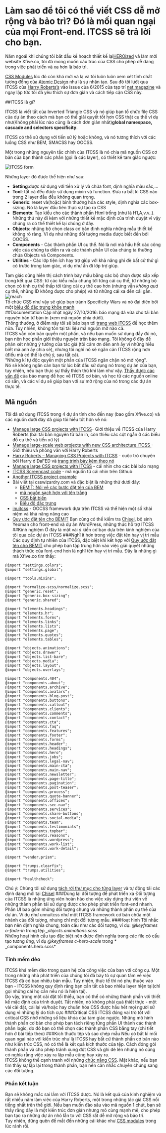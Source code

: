 # Làm sao để tôi có thể viết CSS dễ mở rộng và bảo trì? Đó là mối quan ngại của mọi Front-end. ITCSS sẽ trả lời cho bạn.

Năm ngoái khi chúng tôi bắt đầu kế hoạch thiết kế lại[HEROized](http://www.heroized.com/) và làm mới website Xfive.co,
tôi đã mong muốn cấu trúc của CSS cho phép dễ dàng trong việc phát triển và xa hơn là bảo trì.

[CSS Modules](https://www.sitepoint.com/understanding-css-modules-methodology/) lúc đó còn khá mới và lạ và tôi luôn luôn
 xem xét tính chất tương đồng của [Atomic Design](http://patternlab.io/) như là sự nhân tạo. Sau đó tôi lướt qua ITCSS của 
[Harry Roberts’s](http://csswizardry.com/) vào issue của 6/2015 của tạp trí [net magazine](http://www.creativebloq.com/web-design/manage-large-scale-web-projects-new-css-architecture-itcss-41514731) và ngay lập tức tôi 
đã yêu thích sự đơn giản và cách tiếp cận CSS này.

##ITCSS là gì?

ITCSS là viết tắt của Inverted Triangle CSS và nó giúp bạn tổ chức file CSS của dự án theo cách mà bạn có thể giải quyết
tốt hơn CSS thật cụ thể ví dụ như(Không phải lúc nào cũng là cách đơn giản nhất)__global namespace, cascade and selectors specificity__.

ITCSS có thể sử dụng với tiền sử lý hoặc không, và nó tương thích với các luồng CSS như BEM, SMACSS hay OOCSS.

Một trong những nguyên tắc chính của ITCSS là nó chia mã nguồn CSS cơ bản của bạn thành các phần (gọi là các layer), có thiết kế tam giác ngược:

![ITCSS form](https://www.xfivecdn.com/xfive/wp-content/uploads/2016/02/01083650/itcss-layers2.svg)

Những layer đó được thể hiện như sau:

* __Setting__:được sử dụng với tiền xử lý và chứa font, định nghĩa màu sắc,...
* __Tool__: tất cả đều được sử dụng mixin và function. Đưa ra bất kì CSS nào trong 2 layer đầu đều không quan trọng.
* __Generic__: reset và(hoặc) bình thường hóa các style, định nghĩa các box-sizing. Nó là layer đầu tiên thực sự tạo ra CSS
* __Elements__: Tạo kiểu cho các thành phần Html trống (như là H1,A,v.v..).
Những thứ này đi kèm với những thiết kế mặc định của trình duyệt vì vậy chúng ra có thể thiết kế lại chúng ở đây.
* __Objects__: những bộ chọn class cơ bản định nghĩa những mẫu thiết kế không rõ ràng. Ví dụ như những đối tượng media
được biết đến bởi OOCSS.
* __Components__ - Các thành phần UI cụ thể. Nó là nơi mà hầu hết các công việc của chúng ta diễn ra và các thành phần UI
của chúng ta thường chứa Objects và Components.
* __Utilities__ - Các lớp tiện ích hay trợ giúp với khả năng ghi đè bất cứ thứ gì có trước trong tam giác, ví dụ như ẩn
đi lớp trợ giúp.

Tam giác cũng hiển thị cách trình bày mẫu bằng các bộ chọn được sắp xếp trong kết quả CSS: từ các kiểu mẫu chung tới từng
cái cụ thể, từ những bộ chọn có tính cụ thể thấp tới từng cái cụ thể cao hơn (nhưng vẫn *không quá* cụ thể, những ID không
được cho phép) và từ những cái xa đến cái gần.  
![reach](https://www.xfivecdn.com/xfive/wp-content/uploads/2016/02/10154630/itcss-key-metrics.svg)  
Tổ chức CSS như vậy sẽ giúp bạn tránh Specificity Wars và nó đại diên bởi một [biểu đồ đặc trưng khỏe mạnh](https://jonassebastianohlsson.com/specificity-graph/)  
##Documentation
Cập nhật ngày 27/10/2016: báo mạng đã vừa cho tái bản nguyên bản từ bản in (xem mã nguồn phía dưới).  
Thông thường, ở điểm này tôi sẽ bảo bạn tới [trang web ITCSS](https://itcss.io/) để học thêm nữa. Tuy nhiên, không tồn
tại tài liệu mã nguồn mở nào cả.  
ITCSS vẫn còn bản quyền một phần, và nếu bạn muốn sử dụng đầy đủ nó, bạn nên học phần giới thiệu nguyên trên báo mạng.
Tôi không ở đây để phán xét những ý tưởng của tác giả (tôi cảm ơn đến anh ấy vì những hiểu biết mà anh ấy chia sẻ), nhưng
tôi nghĩ nó sẽ ngăn cản ITCSS rộng hơn (điều mà có thể là chủ ý, sau tất cả).  
"Những kí tự độc quyền một phần của ITCSS ngăn chặn nó mở rộng".  
Nó sẽ không ngăn cản bạn từ lúc bắt đầu sử dụng nó trong dự án của bạn, tuy nhiên, nếu bạn thực sự thấy thích thú khi
làm như vậy. [Thấy được các vấn đề](https://www.xfive.co/blog/itcss-scalable-maintainable-css-architecture/) của báo mạng
để học về ITCSS cơ bản, và học từ các nguồn online có sẵn, và các ví dụ sẽ giúp bạn với sự mở rộng của nó trong các dự
án thực tế.  
## Mã nguồn
Tôi đã sử dụng ITCSS trong 4 dự án tính cho đến nay (bao gồm Xfive.co) và các nguồn dưới đây đã giúp tôi hiểu tốt hơn về nó:
* [Manage large CSS projects with ITCSS](https://www.creativebloq.com/web-design/manage-large-css-projects-itcss-101517528)- 
Giới thiệu về ITCSS của Harry Roberts (bài tái bản nguyên từ bản in, còn thiếu các cột ngắn ở các biểu đồ cụ thể và tiền xử lý)
* [Manage large-scale web projects with new CSS architecture ITCSS ](https://www.creativebloq.com/web-design/manage-large-scale-web-projects-new-css-architecture-itcss-41514731) -
Giới thiệu và phỏng vấn với Harry Roberts
* [Harry Roberts – Managing CSS Projects with ITCSS](https://www.youtube.com/watch?v=1OKZOV-iLj4) - cuộc trò chuyện bởi
Harry ở DaFED và [trang trình bày kèm theo nó](https://www.youtube.com/watch?v=1OKZOV-iLj4)
* [Manage large CSS projects with ITCSS](https://www.youtube.com/watch?v=hz76JIU_xB0) - cái nhìn cho các bài báo mạng
* [ITCSS Screencast code](https://github.com/itcss/itcss-netmag) - mã nguồn từ cái nhìn trên Github
* [Another ITCSS project example](https://github.com/csswizardry/frcss)
* Bài viết tại csswizardry.com và đặc biệt là những thứ dưới đây:
    * [BEMIT: Nói về các bước đặt tên của BEM](https://csswizardry.com/2015/08/bemit-taking-the-bem-naming-convention-a-step-further/)
    * [mã nguồn sạch hơn với tên trắng](https://csswizardry.com/2015/08/bemit-taking-the-bem-naming-convention-a-step-further/)
    * [CSS bất biến](https://csswizardry.com/2015/03/immutable-css/)
    * [Biểu đồ đặc trưng](https://csswizardry.com/2014/10/the-specificity-graph/)
* [inuitcss](https://github.com/inuitcss/inuitcss) - OOCSS framework dựa trên ITCSS  và thể hiện một số khái niệm và khả
năng nâng cao
* [Quy ước đặt tên cho BEMIT](http://www.jamesturneronline.net/blog/bemit-naming-convention.html)
Bạn cũng có thể kiểm tra [Chisel](https://github.com/xfiveco/generator-chisel/), bộ sinh Yeoman cho front-end và dự án WordPress,
những thức hỗ trợ ITCSS
##Kinh nghiệm
Ở đây là một vài ý kiển cơ bạn dựa trên kinh nghiệm của tôi qua các dự án ITCSS
###Nghĩ ít hơn trong việc đặt tên hay vị trí mẫu
Các quy định tự nhiên của ITCSS, đặc biệt khi kết hợp với [Quy ước đặt tên cho BEMIT](http://www.jamesturneronline.net/blog/bemit-naming-convention.html) 
cho phép bạn tập trung hơn vào việc giải quyết những thách thức của font-end hơn là nghĩ tên hay vị trí mẫu. Đây là những
gì mà Xfive.co tìm thấy:  
```
@import "settings.colors";
@import "settings.global";

@import "tools.mixins";

@import "normalize-scss/normalize.scss";
@import "generic.reset";
@import "generic.box-sizing";
@import "generic.shared";

@import "elements.headings";
@import "elements.hr";
@import "elements.forms";
@import "elements.links";
@import "elements.lists";
@import "elements.page";
@import "elements.quotes";
@import "elements.tables";

@import "objects.animations";
@import "objects.drawer";
@import "objects.list-bare";
@import "objects.media";
@import "objects.layout";
@import "objects.overlays";

@import "components.404";
@import "components.about";
@import "components.archive";
@import "components.avatars";
@import "components.blog-post";
@import "components.buttons";
@import "components.callout";
@import "components.clients";
@import "components.comments";
@import "components.contact";
@import "components.cta";
@import "components.faq";
@import "components.features";
@import "components.footer";
@import "components.forms";
@import "components.header";
@import "components.headings";
@import "components.hero";
@import "components.jobs";
@import "components.legal-nav";
@import "components.main-cta";
@import "components.main-nav";
@import "components.newsletter";
@import "components.page-title";
@import "components.pagination";
@import "components.post-teaser";
@import "components.process";
@import "components.quote-banner";
@import "components.offices";
@import "components.sec-nav";
@import "components.services";
@import "components.share-buttons";
@import "components.social-media";
@import "components.team";
@import "components.testimonials";
@import "components.topbar";
@import "components.reasons";
@import "components.wordpress";
@import "components.work-list";
@import "components.work-detail";

@import "vendor.prism";

@import "trumps.clearfix";
@import "trumps.utilities";

@import "healthcheck";
```   
Chú ý: Chúng tôi sử dụng [tách rời thư mục cho từng layer](https://github.com/xfiveco/generator-chisel/tree/master/generators/app/templates/styles/itcss)
và tự động tải các định dạng mới tại [Chisel](https://github.com/xfiveco/generator-chisel/)
###Dùng lại đối tượng để phát triển xa
Đối tượng của ITCSS là những ứng viên hoàn hảo cho việc xây dựng thư viện về những thành phần tái sử dụng được cho phép
phát triển font-end nhanh. Phần UI bao gồm những đối tượng chung và những thành phần cụ thể của dự án. Ví dụ như unnuitcss
như một ITCSS framework cơ bản chứa một nhánh của đối tượng, nhưng chỉ một đối tượng mẫu.
###Hoạt hình
Tôi nhắc bạn nên định nghĩa chung, toàn cầu như các đối tượng, ví dụ:  *@keyframes o-fade-in* trong tệp *_objects.animations.scss*  
Những hoạt hình cấu tạo đặc biệt nên được định nghĩa trong các file có cấu tạo tương ứng, ví dụ *@keyframes c-hero-scale*
trong * _components.hero.scss*
### Tính mềm dẻo
ITCSS khá mềm dẻo trong quan hệ của công việc của bạn với công cụ. Một trong những nhà phát triển của chúng tôi đã bày tỏ
sự quan tâm về việc ITCSS đã có bao nhiêu bản mẫu. Tuy nhiên, thực tế thì nó phụ thuộc vào bạn - ITCSS không quy định rằng
bạn cần tất cả bao nhiêu layer  hiện tại(chỉ gọi những cái họ cần nếu nó là hiện tại).  
Do vậy, trong một cài đặt tối thiểu, bạn có thể có những thành phần với thiết kế mặc định của trình duyêt. Tất nhiên, nó
không phải quá thiết thực - một vài cài đặt, cài lại và/hoặc hay chuẩn hóa CSS được hầu hết mọi người sử dụng vì những lý
do tích cực
###Critical CSS
ITCSS đóng vai trò tốt với critical CSS nhờ những số liệu khóa của tam giác ngược. Những mô hình thành phần cơ bản cho 
phép bạn tách riêng từng phần UI thành các thành phần logic, do đó bạn có thể chọn các thành phần CSS bằng tay (chi tiết
hơn ở bài tiếp theo)
###Kích thước tệp và sao chép mẫu
Nếu có bất kì mối quan ngại nào với kiến trúc như là ITCSS hay bất cứ thành phần cơ bản nào như kiến trúc CSS, nó có thể
là kết quả kích thước của tệp. Cách đóng gói thành phần và cho phép tránh xung đột CSS và ghi đè lên nhưng nó cũng có nghĩa
rằng việc xảy ra lặp mẫu cũng hay xảy ra.  
ITCSS không thể cạnh tranh với những [chức năng CSS](https://blog.colepeters.com/building-and-shipping-functional-css/).
Mặt khác, nếu bạn tìm thấy sự lặp lại trong thành phần, bạn nên cân nhắc chuyển chúng sang các đối tượng.
### Phần kết luận
Bạn sẽ không mắc sai lầm với ITCSS được. Nó là kết quả của kinh nghiệm và rất nhiều năm làm việc của Harry Roberts, một 
trong những tác giả CSS nổi tiếng nhất trên thế giới. Nếu bạn muốn đào sâu vào mã nguồn 1 chút, bạn sẽ thấy rằng đây là 
một kiến trúc đơn giản nhưng mô cùng mạnh mẽ, cho phép bạn tạo ra những dự án nhỏ lẫn to với CSS rất dễ mở rộng và bảo trì.  
Tuy nhiên, đừng quên để mắt đến những cái khác như [CSS modules](https://github.com/css-modules/css-modules) trong lúc rảnh rỗi.
